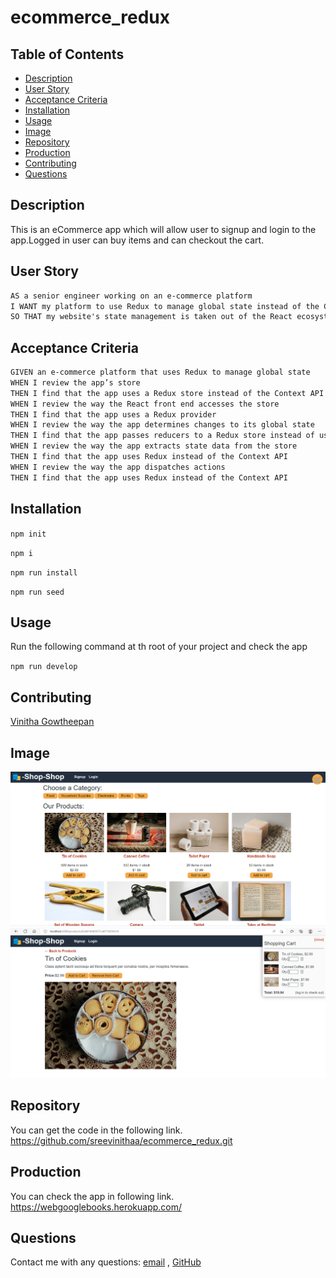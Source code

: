 # ecommerce_redux

## Table of Contents

- [Description](#description)
- [User Story](#user-story)
- [Acceptance Criteria](#acceptance-criteria)
- [Installation](#installation)
- [Usage](#usage)
- [Image](#image)
- [Repository](#repository)
- [Production](#production)
- [Contributing](#contributing)
- [Questions](#questions)

## Description

 This is an eCommerce app which will allow user to signup and login to the app.Logged in user can buy items and can checkout the cart. 

## User Story


```md
AS a senior engineer working on an e-commerce platform
I WANT my platform to use Redux to manage global state instead of the Context API
SO THAT my website's state management is taken out of the React ecosystem
```

## Acceptance Criteria

```md
GIVEN an e-commerce platform that uses Redux to manage global state
WHEN I review the app’s store
THEN I find that the app uses a Redux store instead of the Context API
WHEN I review the way the React front end accesses the store
THEN I find that the app uses a Redux provider
WHEN I review the way the app determines changes to its global state
THEN I find that the app passes reducers to a Redux store instead of using the Context API
WHEN I review the way the app extracts state data from the store
THEN I find that the app uses Redux instead of the Context API
WHEN I review the way the app dispatches actions
THEN I find that the app uses Redux instead of the Context API
```

## Installation

`npm init`

`npm i`

`npm run install`

`npm run seed`



## Usage

Run the following command at th root of your project and check the app

`npm run develop`


## Contributing

[Vinitha Gowtheepan](https://github.com/sreevinithaa)

## Image

![screendhot_1](./client/src/components/img/screenshot1.png)
![screendhot_2](./client/src/components/img/screenshot2.png)


## Repository

You can get the code in the following link. https://github.com/sreevinithaa/ecommerce_redux.git

## Production

You can check the app in following link. https://webgooglebooks.herokuapp.com/


## Questions

Contact me with any questions: [email](mailto:sreevinithaa@gmail.com) , [GitHub](https://github.com/sreevinithaa)<br />



